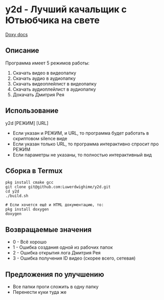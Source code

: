 # y2d - Лучший качальщик с Ютьюбчика на свете

[Doxy docs](https://luwerdwighime.github.io/y2d/)

## Описание
Программа имеет 5 режимов работы:
1. Скачать видео в видеопапку
2. Скачать аудио в аудиопапку
3. Скачать видеоплейлист в видеопапку
4. Скачать аудиоплейлист в аудиопапку
5. Докачать Дмитрия Рея

## Использование
y2d [РЕЖИМ] [URL]
+ Если указан и РЕЖИМ, и URL, то программа будет работать в скриптовом silence виде
+ Если указан только URL, то программа интерактивно спросит про РЕЖИМ
+ Если параметры не указаны, то полностью интерактивный вид

## Сборка в Termux
```shell
pkg install cmake gcc
git clone git@github.com:Luwerdwighime/y2d.git
cd y2d
./build.sh

# Если хочется ещё и HTML документацию, то:
pkg install doxygen
doxygen

```

## Возвращаемые значения
+ 0 - Всё хорошо
+ 1 - Ошибка создания одной из рабочих папок
+ 2 - Ошибка открытия лога Дмитрия Рея
+ 3 - Ошибка получения ID видео (скорее всего, сетевая)

## Предложения по улучшению
+ Все папки проги сложить в одну папку
+ Перенести куки туда же


